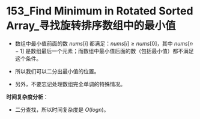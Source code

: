 # 153_Find Minimum in Rotated Sorted Array_寻找旋转排序数组中的最小值

- 数组中最小值前面的数 $nums[i]$ 都满足：$nums[i] ≥ nums[0]$，其中 $nums[n−1]$ 是数组最后一个元素；而数组中最小值后面的数（包括最小值）都不满足这个条件。
- 所以我们可以二分出最小值的位置。

- 另外，不要忘记处理数组完全单调的特殊情况。

**时间复杂度分析**：

- 二分查找，所以时间复杂度是 $O(logn)$。

